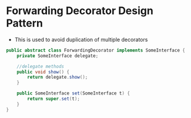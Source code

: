 # Forwarding Decorator Design Pattern

- This is used to avoid duplication of multiple decorators

```java
public abstract class ForwardingDecorator implements SomeInterface {
    private SomeInterface delegate;

    //delegate methods
    public void show() {
        return delegate.show();
    }

    public SomeInterface set(SomeInterface t) {
        return super.set(t);
    }
}
```
